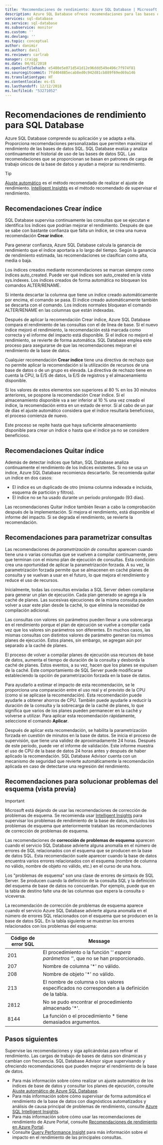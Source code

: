 ```yaml
---
title: 'Recomendaciones de rendimiento: Azure SQL Database | Microsoft Docs'
description: Azure SQL Database ofrece recomendaciones para las bases de datos SQL que pueden mejorar el rendimiento actual de las consultas.
services: sql-database
ms.service: sql-database
ms.subservice: monitor
ms.custom: ''
ms.devlang: ''
ms.topic: conceptual
author: danimir
ms.author: danil
ms.reviewer: carlrab
manager: craigg
ms.date: 04/01/2018
ms.openlocfilehash: e5480e5e071d541d12e96ddd549e496c7f974f81
ms.sourcegitcommit: 7fd404885ecab8ed0c942d81cb889f69ed69a146
ms.translationtype: HT
ms.contentlocale: es-ES
ms.lasthandoff: 12/12/2018
ms.locfileid: "53271052"
---
```

# <a name="performance-recommendations-for-sql-database"></a>Recomendaciones de rendimiento para SQL Database

Azure SQL Database comprende su aplicación y se adapta a ella. Proporciona recomendaciones personalizadas que permiten maximizar el rendimiento de las bases de datos SQL. SQL Database evalúa y analiza continuamente el historial de uso de las bases de datos SQL. Las recomendaciones que se proporcionan se basan en patrones de carga de trabajo únicos de la base de datos y ayudan a mejorar su rendimiento.

> [!TIP]
> [Ajuste automático](sql-database-automatic-tuning.md) es el método recomendado de realizar el ajuste de rendimiento. [Intelligent Insights](sql-database-intelligent-insights.md) es el método recomendado de supervisar el rendimiento. 
>

## <a name="create-index-recommendations"></a>Recomendaciones Crear índice
SQL Database supervisa continuamente las consultas que se ejecutan e identifica los índices que podrían mejorar el rendimiento. Después de que se sabe con bastante confianza que falta un índice, se crea una nueva recomendación **Crear índice**.

 Para generar confianza, Azure SQL Database calcula la ganancia de rendimiento que el índice aportaría a lo largo del tiempo. Según la ganancia de rendimiento estimada, las recomendaciones se clasifican como alta, media o baja. 

Los índices creados mediante recomendaciones se marcan siempre como índices auto_created. Puede ver qué índices son auto_created en la vista sys.indexes. Los índices creados de forma automática no bloquean los comandos ALTER/RENAME. 

Si intenta descartar la columna que tiene un índice creado automáticamente por encima, el comando se pasa. El índice creado automáticamente también se descarta con el comando. Los índices normales bloquean el comando ALTER/RENAME en las columnas que están indexadas.

Después de aplicar la recomendación Crear índice, Azure SQL Database compara el rendimiento de las consultas con el de línea de base. Si el nuevo índice mejoró el rendimiento, la recomendación está marcada como correcta y el informe del impacto está disponible. Si el índice no mejoró el rendimiento, se revierte de forma automática. SQL Database emplea este proceso para asegurarse de que las recomendaciones mejoran el rendimiento de la base de datos.

Cualquier recomendación **Crear índice** tiene una directiva de rechazo que no permite aplicar la recomendación si la utilización de recursos de una base de datos o de un grupo es elevada. La directiva de rechazo tiene en cuenta la CPU, la E/S de datos, la E/S de registros y el almacenamiento disponible. 

Si los valores de estos elementos son superiores al 80 % en los 30 minutos anteriores, se pospone la recomendación Crear índice. Si el almacenamiento disponible va a ser inferior al 10 % una vez creado el índice, la recomendación entra en un estado de error. Si al cabo de un par de días el ajuste automático considera que el índice resultaría beneficioso, el proceso comienza de nuevo. 

Este proceso se repite hasta que haya suficiente almacenamiento disponible para crear un índice o hasta que el índice ya no se considere beneficioso.

## <a name="drop-index-recommendations"></a>Recomendaciones Quitar índice
Además de detectar índices que faltan, SQL Database analiza continuamente el rendimiento de los índices existentes. Si no se usa un índice, Azure SQL Database recomienza descartarlo. Se recomienda quitar un índice en dos casos:
* El índice es un duplicado de otro (misma columna indexada e incluida, esquema de partición y filtros).
* El índice no se ha usado durante un período prolongado (93 días).

Las recomendaciones Quitar índice también llevan a cabo la comprobación después de la implementación. Si mejora el rendimiento, está disponible el informe del impacto. Si se degrada el rendimiento, se revierte la recomendación.


## <a name="parameterize-queries-recommendations"></a>Recomendaciones para parametrizar consultas
Las recomendaciones de *parametrización de consultas* aparecen cuando tiene una o varias consultas que se vuelven a compilar continuamente, pero que terminan con el mismo plan de ejecución de consultas. Esta condición crea una oportunidad de aplicar la parametrización forzada. A su vez, la parametrización forzada permite que se almacenen en caché planes de consulta y se vuelvan a usar en el futuro, lo que mejora el rendimiento y reduce el uso de recursos. 

Inicialmente, todas las consultas enviadas a SQL Server deben compilarse para generar un plan de ejecución. Cada plan generado se agrega a la caché de planes. Las sucesivas ejecuciones de la misma consulta pueden volver a usar este plan desde la caché, lo que elimina la necesidad de compilación adicional. 

Las consultas con valores sin parámetros pueden llevar a una sobrecarga en el rendimiento porque el plan de ejecución se vuelve a compilar cada vez que los valores sin parámetros son diferentes. En muchos casos, las mismas consultas con distintos valores de parámetro generan los mismos planes de ejecución. Estos planes, sin embargo, se agregan aún por separado a la caché de planes. 

El proceso de volver a compilar planes de ejecución usa recursos de base de datos, aumenta el tiempo de duración de la consulta y desborda la caché de planes. Estos eventos, a su vez, hacen que los planes se expulsen de la caché. Este comportamiento de SQL Server puede modificarse estableciendo la opción de parametrización forzada en la base de datos. 

Para ayudarlo a estimar el impacto de esta recomendación, se le proporciona una comparación entre el uso real y el previsto de la CPU (como si se aplicase la recomendación). Esta recomendación puede ayudarle a obtener ahorros de CPU. También puede ayudarle a reducir la duración de la consulta y la sobrecarga de la caché de planes, lo que significa que varios de los planes pueden permanecer en la caché y volverse a utilizar. Para aplicar esta recomendación rápidamente, seleccione el comando **Aplicar**. 

Después de aplicar esta recomendación, se habilita la parametrización forzada en cuestión de minutos en la base de datos. Se inicia el proceso de supervisión, que tiene una validez de aproximadamente 24 horas. Después de este período, puede ver el informe de validación. Este informe muestra el uso de CPU de la base de datos 24 horas antes y después de haber aplicado la recomendación. SQL Database Advisor cuenta con un mecanismo de seguridad que revierte automáticamente la recomendación aplicada en caso de detectarse una regresión del rendimiento.

## <a name="fix-schema-issues-recommendations-preview"></a>Recomendaciones para solucionar problemas del esquema (vista previa)

> [!IMPORTANT]
> Microsoft está dejando de usar las recomendaciones de corrección de problemas de esquema. Se recomienda usar [Intelligent Insights](sql-database-intelligent-insights.md) para supervisar los problemas de rendimiento de la base de datos, incluidos los problemas de esquema que anteriormente trataban las recomendaciones de corrección de problemas de esquema.
> 

Las recomendaciones de **corrección de problemas de esquema** aparecen cuando el servicio SQL Database advierte alguna anomalía en el número de errores de SQL relacionados con el esquema que se producen en la base de datos SQL. Esta recomendación suele aparecer cuando la base de datos encuentra varios errores relacionados con el esquema (nombre de columna no válido, nombre de objeto no válido, etc.) en el curso de una hora.

Los "problemas de esquema" son una clase de errores de sintaxis de SQL Server. Se producen cuando la definición de la consulta SQL y la definición del esquema de base de datos no concuerdan. Por ejemplo, puede que en la tabla de destino falte una de las columnas que espera la consulta o viceversa. 

La recomendación de corrección de problemas de esquema aparece cuando el servicio Azure SQL Database advierte alguna anomalía en el número de errores SQL relacionados con el esquema que se producen en la base de datos SQL. En la tabla siguiente se muestran los errores relacionados con los problemas del esquema:

| Código de error SQL | Message |
| --- | --- |
| 201 |El procedimiento o la función '*' espera parámetros '*', que no se han proporcionado. |
| 207 |Nombre de columna '*' no válido. |
| 208 |Nombre de objeto '*' no válido. |
| 213 |El nombre de columna o los valores especificados no corresponden a la definición de la tabla. |
| 2812 |No se pudo encontrar el procedimiento almacenado '*'. |
| 8144 |La función o el procedimiento * tiene demasiados argumentos. |

## <a name="next-steps"></a>Pasos siguientes
Supervise las recomendaciones y siga aplicándolas para refinar el rendimiento. Las cargas de trabajo de bases de datos son dinámicas y cambian con frecuencia. SQL Database Advisor sigue supervisando y ofreciendo recomendaciones que pueden mejorar el rendimiento de la base de datos. 

* Para más información sobre cómo realizar un ajuste automático de los índices de base de datos y consultar los planes de ejecución, consulte [Ajuste automático de Azure SQL Database](sql-database-automatic-tuning.md).
* Para más información sobre cómo supervisar de forma automática el rendimiento de la base de datos con diagnósticos automatizados y análisis de causa principal de problemas de rendimiento, consulte [Azure SQL Intelligent Insights](sql-database-intelligent-insights.md).
*  Para más información sobre cómo usar las recomendaciones de rendimiento de Azure Portal, consulte [Recomendaciones de rendimiento en Azure Portal](sql-database-advisor-portal.md).
* Consulte [Query Performance Insight](sql-database-query-performance.md) para más información sobre el impacto en el rendimiento de las principales consultas.


